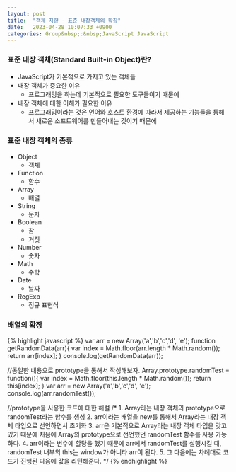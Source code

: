 ```yaml
---
layout: post
title:  "객체 지향 - 표준 내장객체의 확장"
date:   2023-04-28 10:07:33 +0900
categories: Group&nbsp;:&nbsp;JavaScript JavaScript
---
```


### 표준 내장 객체(Standard Built-in Object)란?

- JavaScript가 기본적으로 가지고 있는 객체들
- 내장 객체가 중요한 이유
    - 프로그래밍을 하는데 기본적으로 필요한 도구들이기 때문에
- 내장 객체에 대한 이해가 필요한 이유
    - 프로그래밍이라는 것은 언어와 호스트 환경에 따라서 제공하는 기능들을 통해서 새로운 소프트웨어를 만들어내는 것이기 때문에

### 표준 내장 객체의 종류

- Object
    - 객체
- Function
    - 함수
- Array
    -  배열
- String
    - 문자
- Boolean
    - 참
    - 거짓
- Number
    - 숫자
- Math
    - 수학
- Date
    - 날짜
- RegExp
    - 정규 표현식

### 배열의 확장

{% highlight javascript %}
var arr = new Array('a','b','c','d', 'e');
function getRandomData(arr){
    var index = Math.floor(arr.length * Math.random());
    return arr[index];
}
console.log(getRandomData(arr));

//동일한 내용으로 prototype을 통해서 작성해보자.
Array.prototype.randomTest = function(){
    var index = Math.floor(this.length * Math.random());
    return this[index];
}
var arr = new Array('a','b','c','d', 'e');
console.log(arr.randomTest());

//prototype을 사용한 코드에 대한 해설
/*
    1. Array라는 내장 객체의 prototype으로 randomTest라는 함수를 생성
    2. arr이라는 배열을 new를 통해서 Array라는 내장 객체 타입으로 선언하면서 초기화
    3. arr은 기본적으로 Array라는 내장 객체 타입을 갖고 있기 때문에
        처음에 Array의 prototype으로 선언했던 randomTest 함수를 사용 가능하다.
    4. arr이라는 변수에 할당을 했기 때문에 arr에서 randomTest를 실행시킬 때,
        randomTest 내부의 this는 window가 아니라 arr이 된다.
    5. 그 다음에는 차례대로 코드가 진행된 다음에 값을 리턴해준다.
*/
{% endhighlight %}